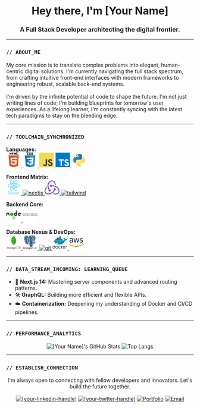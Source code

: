 <!-- SYSTEM BOOTING... -->
<!-- WELCOME, USER. -->

<div align="center">

  <h1 align="center">Hey there, I'm [Your Name]</h1>
  <h3 align="center">A Full Stack Developer architecting the digital frontier.</h3>

</div>

<!--
**[your-github-username]/[your-github-username]** is a ✨ _special_ ✨ repository because its `README.md` (this file) appears on your GitHub profile.

Here are some ideas to get you started:

- 🔭 I’m currently working on ...
- 🌱 I’m currently learning ...
- 👯 I’m looking to collaborate on ...
- 🤔 I’m looking for help with ...
- 💬 Ask me about ...
- 📫 How to reach me: ...
- 😄 Pronouns: ...
- ⚡ Fun fact: ...
-->

---

### `// ABOUT_ME`

<p align="left"> 
  My core mission is to translate complex problems into elegant, human-centric digital solutions. I'm currently navigating the full stack spectrum, from crafting intuitive front-end interfaces with modern frameworks to engineering robust, scalable back-end systems.
<br/><br/>
  I'm driven by the infinite potential of code to shape the future. I'm not just writing lines of code; I'm building blueprints for tomorrow's user experiences. As a lifelong learner, I'm constantly syncing with the latest tech paradigms to stay on the bleeding edge.
</p>

---

### `// TOOLCHAIN_SYNCHRONIZED`

<p align="left">
  <strong>Languages:</strong><br>
  <a href="https://www.w3.org/html/" target="_blank" rel="noreferrer"> <img src="https://raw.githubusercontent.com/devicons/devicon/master/icons/html5/html5-original-wordmark.svg" alt="html5" width="40" height="40"/> </a>
  <a href="https://www.w3schools.com/css/" target="_blank" rel="noreferrer"> <img src="https://raw.githubusercontent.com/devicons/devicon/master/icons/css3/css3-original-wordmark.svg" alt="css3" width="40" height="40"/> </a>
  <a href="https://developer.mozilla.org/en-US/docs/Web/JavaScript" target="_blank" rel="noreferrer"> <img src="https://raw.githubusercontent.com/devicons/devicon/master/icons/javascript/javascript-original.svg" alt="javascript" width="40" height="40"/> </a>
  <a href="https://www.typescriptlang.org/" target="_blank" rel="noreferrer"> <img src="https://raw.githubusercontent.com/devicons/devicon/master/icons/typescript/typescript-original.svg" alt="typescript" width="40" height="40"/> </a>
  <a href="https://www.python.org" target="_blank" rel="noreferrer"> <img src="https://raw.githubusercontent.com/devicons/devicon/master/icons/python/python-original.svg" alt="python" width="40" height="40"/> </a>
</p>

<p align="left">
  <strong>Frontend Matrix:</strong><br>
  <a href="https://reactjs.org/" target="_blank" rel="noreferrer"> <img src="https://raw.githubusercontent.com/devicons/devicon/master/icons/react/react-original-wordmark.svg" alt="react" width="40" height="40"/> </a>
  <a href="https://nextjs.org/" target="_blank" rel="noreferrer"> <img src="https://cdn.worldvectorlogo.com/logos/next-js.svg" alt="nextjs" width="40" height="40"/> </a>
  <a href="https://redux.js.org" target="_blank" rel="noreferrer"> <img src="https://raw.githubusercontent.com/devicons/devicon/master/icons/redux/redux-original.svg" alt="redux" width="40" height="40"/> </a>
  <a href="https://tailwindcss.com/" target="_blank" rel="noreferrer"> <img src="https://www.vectorlogo.zone/logos/tailwindcss/tailwindcss-icon.svg" alt="tailwind" width="40" height="40"/> </a>
</p>

<p align="left">
  <strong>Backend Core:</strong><br>
  <a href="https://nodejs.org" target="_blank" rel="noreferrer"> <img src="https://raw.githubusercontent.com/devicons/devicon/master/icons/nodejs/nodejs-original-wordmark.svg" alt="nodejs" width="40" height="40"/> </a>
  <a href="https://expressjs.com" target="_blank" rel="noreferrer"> <img src="https://raw.githubusercontent.com/devicons/devicon/master/icons/express/express-original-wordmark.svg" alt="express" width="40" height="40"/> </a>
</p>

<p align="left">
  <strong>Database Nexus & DevOps:</strong><br>
  <a href="https://www.mongodb.com/" target="_blank" rel="noreferrer"> <img src="https://raw.githubusercontent.com/devicons/devicon/master/icons/mongodb/mongodb-original-wordmark.svg" alt="mongodb" width="40" height="40"/> </a>
  <a href="https://www.postgresql.org" target="_blank" rel="noreferrer"> <img src="https://raw.githubusercontent.com/devicons/devicon/master/icons/postgresql/postgresql-original-wordmark.svg" alt="postgresql" width="40" height="40"/> </a>
  <a href="https://git-scm.com/" target="_blank" rel="noreferrer"> <img src="https://www.vectorlogo.zone/logos/git-scm/git-scm-icon.svg" alt="git" width="40" height="40"/> </a>
  <a href="https://www.docker.com/" target="_blank" rel="noreferrer"> <img src="https://raw.githubusercontent.com/devicons/devicon/master/icons/docker/docker-original-wordmark.svg" alt="docker" width="40" height="40"/> </a>
  <a href="https://aws.amazon.com" target="_blank" rel="noreferrer"> <img src="https://raw.githubusercontent.com/devicons/devicon/master/icons/amazonwebservices/amazonwebservices-original-wordmark.svg" alt="aws" width="40" height="40"/> </a>
</p>

---

### `// DATA_STREAM_INCOMING: LEARNING_QUEUE`

-   🚀 **Next.js 14:** Mastering server components and advanced routing patterns.
-   🛠️ **GraphQL:** Building more efficient and flexible APIs.
-   ☁️ **Containerization:** Deepening my understanding of Docker and CI/CD pipelines.

---

### `// PERFORMANCE_ANALYTICS`

<div align="center">

![[Your Name]'s GitHub Stats](https://github-readme-stats.vercel.app/api?username=[your-github-username]&show_icons=true&theme=tokyonight&hide_border=true&include_all_commits=true&count_private=true)
![Top Langs](https://github-readme-stats.vercel.app/api/top-langs/?username=[your-github-username]&layout=compact&theme=tokyonight&hide_border=true&langs_count=8)

</div>

---

### `// ESTABLISH_CONNECTION`

<div align="center">
  <p>I'm always open to connecting with fellow developers and innovators. Let's build the future together.</p>
  
  <a href="[your-linkedin-url]" target="blank"><img align="center" src="https://raw.githubusercontent.com/rahuldkjain/github-profile-readme-generator/master/src/images/icons/Social/linked-in-alt.svg" alt="[your-linkedin-handle]" height="30" width="40" /></a>
  <a href="[your-twitter-url]" target="blank"><img align="center" src="https://raw.githubusercontent.com/rahuldkjain/github-profile-readme-generator/master/src/images/icons/Social/twitter.svg" alt="[your-twitter-handle]" height="30" width="40" /></a>
  <a href="[your-portfolio-website-url]" target="blank"><img align="center" src="https://img.icons8.com/color/48/000000/domain.png" alt="Portfolio" height="30" width="30" /></a>
  <a href="mailto:[your-email-address]"><img align="center" src="https://img.icons8.com/color/48/000000/email.png" alt="Email" height="30" width="30" /></a>
</div>

<!-- END_OF_TRANSMISSION -->
